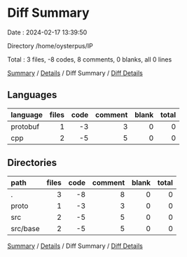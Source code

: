 # Diff Summary

Date : 2024-02-17 13:39:50

Directory /home/oysterpus/IP

Total : 3 files,  -8 codes, 8 comments, 0 blanks, all 0 lines

[Summary](results.md) / [Details](details.md) / Diff Summary / [Diff Details](diff-details.md)

## Languages
| language | files | code | comment | blank | total |
| :--- | ---: | ---: | ---: | ---: | ---: |
| protobuf | 1 | -3 | 3 | 0 | 0 |
| cpp | 2 | -5 | 5 | 0 | 0 |

## Directories
| path | files | code | comment | blank | total |
| :--- | ---: | ---: | ---: | ---: | ---: |
| . | 3 | -8 | 8 | 0 | 0 |
| proto | 1 | -3 | 3 | 0 | 0 |
| src | 2 | -5 | 5 | 0 | 0 |
| src/base | 2 | -5 | 5 | 0 | 0 |

[Summary](results.md) / [Details](details.md) / Diff Summary / [Diff Details](diff-details.md)